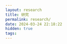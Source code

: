 ```yaml
---
layout: research
title: 研究
permalink: research/
date: 2024-03-24 22:18:22
hidden: true
tags:
---
```

